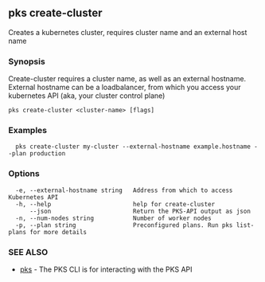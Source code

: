 ## pks create-cluster

Creates a kubernetes cluster, requires cluster name and an external host name

### Synopsis

Create-cluster requires a cluster name, as well as an external hostname. External hostname can be a loadbalancer, from which you access your kubernetes API (aka, your cluster control plane)

```
pks create-cluster <cluster-name> [flags]
```

### Examples

```
  pks create-cluster my-cluster --external-hostname example.hostname --plan production
```

### Options

```
  -e, --external-hostname string   Address from which to access Kubernetes API
  -h, --help                       help for create-cluster
      --json                       Return the PKS-API output as json
  -n, --num-nodes string           Number of worker nodes
  -p, --plan string                Preconfigured plans. Run pks list-plans for more details
```

### SEE ALSO

* [pks](pks.md)	 - The PKS CLI is for interacting with the PKS API

